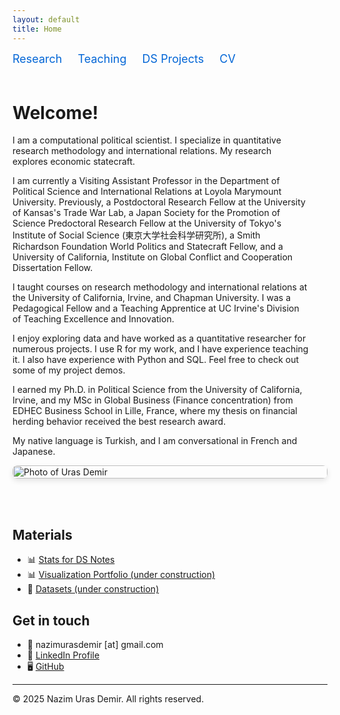 ```yaml
---
layout: default
title: Home
---
```

<meta name="description" content="N. Uras Demir, Ph.D. - Computational Political Scientist specializing in economic statecraft.">
<meta name="author" content="N. Uras Demir">
<meta name="keywords" content= "Nazim Uras Demir, N. Uras Demir, Uras Demir, computational political science, international relations, economic statecraft, research, teaching">

<!-- Top navigation links, left-aligned -->
<div style="text-align: left; font-size: 18px; margin-bottom: 20px;">
  <a href="/research" style="margin-right: 20px; text-decoration: none; color: #0366d6;">Research</a>
  <a href="/teaching" style="margin-right: 20px; text-decoration: none; color: #0366d6;">Teaching</a>
  <a href="/dsprojects" style="margin-right: 20px; text-decoration: none; color: #0366d6;">DS Projects</a>
  <a href="/assets/docs/Demir_CV_2025.pdf" target="_blank" style="text-decoration: none; color: #0366d6;">CV</a>
</div>

<!-- Main content -->
<div style="display: flex; align-items: stretch; flex-wrap: wrap;">

<div style="flex: 2; min-width: 300px; padding-right: 30px;">

<h1>Welcome!</h1>

<p>I am a computational political scientist. I specialize in quantitative research methodology and international relations. My research explores economic statecraft.</p>

<p>I am currently a Visiting Assistant Professor in the Department of Political Science and International Relations at Loyola Marymount University. Previously, a Postdoctoral Research Fellow at the University of Kansas's Trade War Lab, a Japan Society for the Promotion of Science Predoctoral Research Fellow at the University of Tokyo's Institute of Social Science (東京大学社会科学研究所), a Smith Richardson Foundation World Politics and Statecraft Fellow, and a University of California, Institute on Global Conflict and Cooperation Dissertation Fellow.</p>

<p>I taught courses on research methodology and international relations at the University of California, Irvine, and Chapman University. I was a Pedagogical Fellow and a Teaching Apprentice at UC Irvine's Division of Teaching Excellence and Innovation.</p>

<p>I enjoy exploring data and have worked as a quantitative researcher for numerous projects. I use R for my work, and I have experience teaching it. I also have experience with Python and SQL. Feel free to check out some of my project demos.</p>

<p>I earned my Ph.D. in Political Science from the University of California, Irvine, and my MSc in Global Business (Finance concentration) from EDHEC Business School in Lille, France, where my thesis on financial herding behavior received the best research award.</p>

<p>My native language is Turkish, and I am conversational in French and Japanese.</p>

</div>

<div style="flex: 1; min-width: 300px; display: flex; align-items: stretch;">
  <img src="/assets/images/git_photo.jpg" alt="Photo of Uras Demir" style="width: 100%; height: 100%; object-fit: cover; border-radius: 8px; box-shadow: 0px 4px 8px rgba(0,0,0,0.1);">
</div>

</div>

<br><br>

## Materials
- 📊 [Stats for DS Notes](/assets/docs/Demir_Stats_for_DS.pdf)
- 📊 [Visualization Portfolio (under construction)](/assets/plots/plot.html)
- 📂 [Datasets (under construction)](/assets/data/data.csv)

## Get in touch

- 📧 nazimurasdemir [at] gmail.com
- 💼 [LinkedIn Profile](https://www.linkedin.com/in/nazimurasdemir)
- 🖥️ [GitHub](https://github.com/urasdemir)

---

© 2025 Nazim Uras Demir. All rights reserved.
